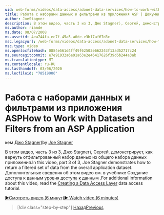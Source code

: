 ```yaml
---
uid: web-forms/videos/data-access/adonet-data-services/how-to-work-with-datasets-and-filters-from-an-asp-application
title: Работа с наборами данных и фильтрами из приложения ASP | Документация Майкрософт
author: JoeStagner
description: В этом видео, часть 3 из 3, Джо Stagner), Сергей, демонстрирует, как вернуть отфильтрованный набор данных из общего набора данных приложения. Дополнительные сведения о AB...
ms.author: riande
ms.date: 08/07/2008
ms.assetid: 4ea744fa-ee7f-45a5-a0de-e3b17af67d8c
msc.legacyurl: /web-forms/videos/data-access/adonet-data-services/how-to-work-with-datasets-and-filters-from-an-asp-application
msc.type: video
ms.openlocfilehash: 0884e561d4ff49f62503e662243f13ad52717c24
ms.sourcegitcommit: e7e91932a6e91a63e2e46417626f39d6b244a3ab
ms.translationtype: MT
ms.contentlocale: ru-RU
ms.lasthandoff: 03/06/2020
ms.locfileid: "78519906"
---
```

# <a name="how-to-work-with-datasets-and-filters-from-an-asp-application"></a><span data-ttu-id="e3da4-104">Работа с наборами данных и фильтрами из приложения ASP</span><span class="sxs-lookup"><span data-stu-id="e3da4-104">How to Work with Datasets and Filters from an ASP Application</span></span>

<span data-ttu-id="e3da4-105">кем [Джо Stagner)](https://github.com/JoeStagner)</span><span class="sxs-lookup"><span data-stu-id="e3da4-105">by [Joe Stagner](https://github.com/JoeStagner)</span></span>

<span data-ttu-id="e3da4-106">В этом видео, часть 3 из 3, Джо Stagner), Сергей, демонстрирует, как вернуть отфильтрованный набор данных из общего набора данных приложения.</span><span class="sxs-lookup"><span data-stu-id="e3da4-106">In this video, part 3 of 3, Joe Stagner demonstrates how to return a filtered set of data from the overall application dataset.</span></span> <span data-ttu-id="e3da4-107">Дополнительные сведения об этом видео см. в учебнике Создание доступа к данным [уровня доступа к данным](../../../overview/data-access/introduction/creating-a-data-access-layer-vb.md) .</span><span class="sxs-lookup"><span data-stu-id="e3da4-107">For additional information about this video, read the [Creating a Data Access Layer](../../../overview/data-access/introduction/creating-a-data-access-layer-vb.md) data access tutorial.</span></span>

[<span data-ttu-id="e3da4-108">&#9654;Смотреть видео (6 минут)</span><span class="sxs-lookup"><span data-stu-id="e3da4-108">&#9654; Watch video (6 minutes)</span></span>](https://channel9.msdn.com/Blogs/ASP-NET-Site-Videos/how-to-work-with-datasets-and-filters-from-an-asp-application)

> [!div class="step-by-step"]
> [<span data-ttu-id="e3da4-109">Назад</span><span class="sxs-lookup"><span data-stu-id="e3da4-109">Previous</span></span>](how-to-manually-bind-a-dataset-to-a-datagrid.md)

